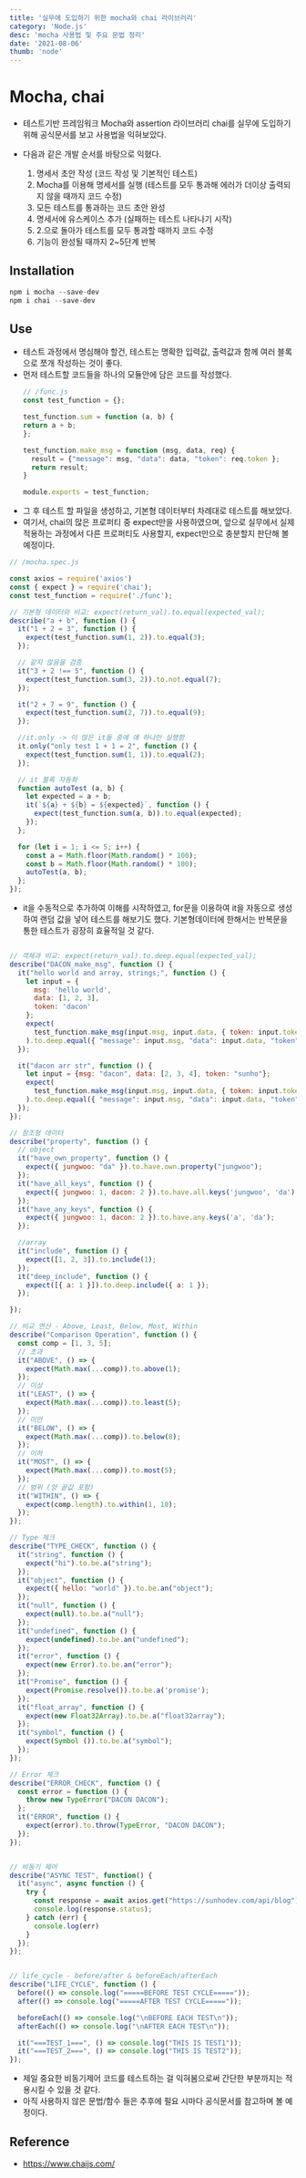 ```yaml
---
title: '실무에 도입하기 위한 mocha와 chai 라이브러리'
category: 'Node.js'
desc: 'mocha 사용법 및 주요 문법 정리'
date: '2021-08-06'
thumb: 'node'
---
```


# Mocha, chai
- 테스트기반 프레임워크 Mocha와 assertion 라이브러리 chai를 실무에 도입하기 위해 공식문서를 보고 사용법을 익혀보았다.

- 다음과 같은 개발 순서를 바탕으로 익혔다.
  1. 명세서 초안 작성 (코드 작성 및 기본적인 테스트)
  2. Mocha를 이용해 명세서를 실행 (테스트를 모두 통과해 에러가 더이상 출력되지 않을 때까지 코드 수정)
  3. 모든 테스트를 통과하는 코드 초안 완성
  4. 명세서에 유스케이스 추가 (실패하는 테스트 나타나기 시작)
  5. 2.으로 돌아가 테스트를 모두 통과할 때까지 코드 수정
  6. 기능이 완성될 때까지 2~5단계 반복

## Installation
``` javascript
npm i mocha --save-dev
npm i chai --save-dev
```

## Use
- 테스트 과정에서 명심해야 할건, 테스트는 명확한 입력값, 출력값과 함께 여러 블록으로 쪼개 작성하는 것이 좋다.
- 먼저 테스트할 코드들을 하나의 모듈안에 담은 코드를 작성했다.
  ``` javascript
  // /func.js
  const test_function = {};

  test_function.sum = function (a, b) {
  return a + b;
  };

  test_function.make_msg = function (msg, data, req) {
    result = {"message": msg, "data": data, "token": req.token };
    return result;
  }

  module.exports = test_function;
  ```
- 그 후 테스트 할 파일을 생성하고, 기본형 데이터부터 차례대로 테스트를 해보았다.
- 여기서, chai의 많은 프로퍼티 중 expect만을 사용하였으며, 앞으로 실무에서 실제 적용하는 과정에서 다른 프로퍼티도 사용할지, expect만으로 충분할지 판단해 볼 예정이다.
``` javascript
// /mocha.spec.js

const axios = require('axios')
const { expect } = require('chai');
const test_function = require('./func');

// 기본형 데이터와 비교: expect(return_val).to.equal(expected_val);
describe("a + b", function () {
  it("1 + 2 = 3", function () {
    expect(test_function.sum(1, 2)).to.equal(3);
  });

  // 같지 않음을 검증
  it("3 + 2 !== 5", function () {
    expect(test_function.sum(3, 2)).to.not.equal(7);
  });

  it("2 + 7 = 9", function () {
    expect(test_function.sum(2, 7)).to.equal(9);
  });

  //it.only -> 이 많은 it들 중에 얘 하나만 실행함
  it.only("only test 1 + 1 = 2", function () {
    expect(test_function.sum(1, 1)).to.equal(2);
  });

  // it 블록 자동화
  function autoTest (a, b) {
    let expected = a + b;
    it(`${a} + ${b} = ${expected}`, function () {
      expect(test_function.sum(a, b)).to.equal(expected);
    });
  };

  for (let i = 1; i <= 5; i++) {
    const a = Math.floor(Math.random() * 100);
    const b = Math.floor(Math.random() * 100);
    autoTest(a, b);
  };
});
```
  - it을 수동적으로 추가하여 이해를 시작하였고, for문을 이용하여 it을 자동으로 생성하여 랜덤 값을 넣어 테스트를 해보기도 했다. 기본형데이터에 한해서는 반복문을 통한 테스트가 굉장히 효율적일 것 같다.
``` javascript

// 객체과 비교: expect(return_val).to.deep.equal(expected_val);
describe("DACON_make_msg", function () {
  it("hello world and array, strings;", function () {
    let input = {
      msg: 'hello world',
      data: [1, 2, 3],
      token: 'dacon'
    };
    expect(
      test_function.make_msg(input.msg, input.data, { token: input.token })
    ).to.deep.equal({ "message": input.msg, "data": input.data, "token": input.token, "status": 1 });
  });

  it("dacon arr str", function () {
    let input = {msg: "dacon", data: [2, 3, 4], token: "sunho"};
    expect(
      test_function.make_msg(input.msg, input.data, { token: input.token })
    ).to.deep.equal({ "message": input.msg, "data": input.data, "token": input.token, "status": 1 });
  });
});

// 참조형 데이터
describe("property", function () {
  // object
  it("have_own_property", function () {
    expect({ jungwoo: "da" }).to.have.own.property("jungwoo");
  });
  it("have_all_keys", function () {
    expect({ jungwoo: 1, dacon: 2 }).to.have.all.keys('jungwoo', 'da');
  });
  it("have_any_keys", function () {
    expect({ jungwoo: 1, dacon: 2 }).to.have.any.keys('a', 'da');
  });

  //array
  it("include", function () {
    expect([1, 2, 3]).to.include(1);
  });
  it("deep_include", function () {
    expect([{ a: 1 }]).to.deep.include({ a: 1 });
  });

});
```

``` javascript
// 비교 연산 - Above, Least, Below, Most, Within
describe("Comparison Operation", function () {
  const comp = [1, 3, 5];
  // 초과
  it("ABOVE", () => {
    expect(Math.max(...comp)).to.above(1);
  });
  // 이상
  it("LEAST", () => {
    expect(Math.max(...comp)).to.least(5);
  });
  // 미만
  it("BELOW", () => {
    expect(Math.max(...comp)).to.below(8);
  });
  // 이하
  it("MOST", () => {
    expect(Math.max(...comp)).to.most(5);
  });
  // 범위 (양 끝값 포함)
  it("WITHIN", () => {
    expect(comp.length).to.within(1, 10);
  });
});

// Type 체크
describe("TYPE_CHECK", function () {
  it("string", function () {
    expect("hi").to.be.a("string");
  });
  it("object", function () {
    expect({ hello: "world" }).to.be.an("object");
  });
  it("null", function () {
    expect(null).to.be.a("null");
  });
  it("undefined", function () {
    expect(undefined).to.be.an("undefined");
  });
  it("error", function () {
    expect(new Error).to.be.an("error");
  });
  it("Promise", function () {
    expect(Promise.resolve()).to.be.a('promise');
  });
  it("float_array", function () {
    expect(new Float32Array).to.be.a("float32array");
  });
  it("symbol", function () {
    expect(Symbol ()).to.be.a("symbol");
  });
});

// Error 체크
describe("ERROR_CHECK", function () {
  const error = function () {
    throw new TypeError("DACON DACON");
  };
  it("ERROR", function () {
    expect(error).to.throw(TypeError, "DACON DACON");
  });
});
```

``` javascript

// 비동기 제어
describe("ASYNC TEST", function() {
  it("async", async function () {
    try {
      const response = await axios.get("https://sunhodev.com/api/blog");
      console.log(response.status);
    } catch (err) {
      console.log(err)
    }
  });
});


// life_cycle - before/after & beforeEach/afterEach
describe("LIFE_CYCLE", function () {
  before(() => console.log("=====BEFORE TEST CYCLE====="));
  after(() => console.log("=====AFTER TEST CYCLE====="));

  beforeEach(() => console.log("\nBEFORE EACH TEST\n"));
  afterEach(() => console.log("\nAFTER EACH TEST\n"));

  it("===TEST_1===", () => console.log("THIS IS TEST1"));
  it("===TEST_2===", () => console.log("THIS IS TEST2"));
});
```
  - 제일 중요한 비동기제어 코드를 테스트하는 걸 익혀봄으로써 간단한 부분까지는 적용시킬 수 있을 것 같다.
  - 아직 사용하지 않은 문법/함수 들은 추후에 필요 시마다 공식문서를 참고하며 볼 예정이다.


## Reference
- <https://www.chaijs.com/>
